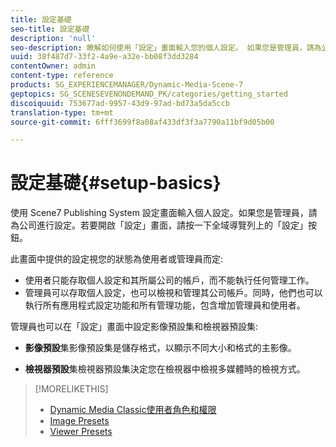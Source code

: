 ```yaml
---
title: 設定基礎
seo-title: 設定基礎
description: 'null'
seo-description: 瞭解如何使用「設定」畫面輸入您的個人設定。 如果您是管理員，請為公司進行設定。
uuid: 38f487d7-33f2-4a9e-a32e-bb08f3dd3284
contentOwner: admin
content-type: reference
products: SG_EXPERIENCEMANAGER/Dynamic-Media-Scene-7
geptopics: SG_SCENESEVENONDEMAND_PK/categories/getting_started
discoiquuid: 753677ad-9957-43d9-97ad-bd73a5da5ccb
translation-type: tm+mt
source-git-commit: 6fff3699f8a08af433df3f3a7790a11bf9d05b00

---
```



# 設定基礎{#setup-basics}

使用 Scene7 Publishing System 設定畫面輸入個人設定。如果您是管理員，請為公司進行設定。若要開啟「設定」畫面，請按一下全域導覽列上的「設定」按鈕。

此畫面中提供的設定視您的狀態為使用者或管理員而定:

* 使用者只能存取個人設定和其所屬公司的帳戶，而不能執行任何管理工作。
* 管理員可以存取個人設定，也可以檢視和管理其公司帳戶。同時，他們也可以執行所有應用程式設定功能和所有管理功能，包含增加管理員和使用者。

管理員也可以在「設定」畫面中設定影像預設集和檢視器預設集:

* **影像預設**&#x200B;集影像預設集是儲存格式，以顯示不同大小和格式的主影像。

* **檢視器預設**&#x200B;集檢視器預設集決定您在檢視器中檢視多媒體時的檢視方式。

>[!MORELIKETHIS]
>
>* [Dynamic Media Classic使用者角色和權限](administration-setup.md#user_administration)
>* [Image Presets](application-setup.md#image_presets)
>* [Viewer Presets](application-setup.md#viewer_presets)

